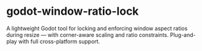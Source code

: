 # godot-window-ratio-lock
A lightweight Godot tool for locking and enforcing window aspect ratios during resize — with corner-aware scaling and ratio constraints. Plug-and-play with full cross-platform support.
